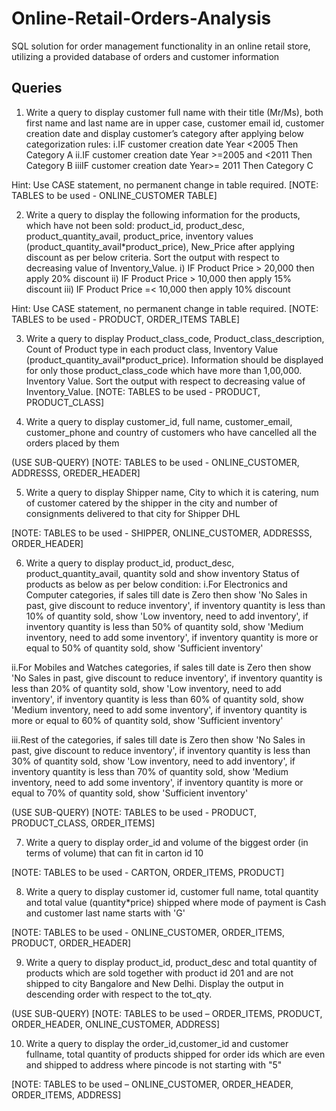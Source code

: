 # Online-Retail-Orders-Analysis
SQL solution for order management functionality in an online retail store, utilizing a provided database of orders and customer information

## Queries

1. Write a query to display customer full name with their title (Mr/Ms), both first name and last name are in upper case, customer email id, customer creation date and display customer’s category after applying below categorization rules:
i.IF customer creation date Year <2005 Then Category A
ii.IF customer creation date Year >=2005 and <2011 Then Category B
iiiIF customer creation date Year>= 2011 Then Category C

Hint: Use CASE statement, no permanent change in table required. [NOTE: TABLES to be used - ONLINE_CUSTOMER TABLE]


2. Write a query to display the following information for the products, which have not been sold: product_id, product_desc, product_quantity_avail, product_price, inventory values (product_quantity_avail*product_price), New_Price after applying discount as per below criteria. Sort the output with respect to decreasing value of Inventory_Value.
i) IF Product Price > 20,000 then apply 20% discount
ii) IF Product Price > 10,000 then apply 15% discount
iii) IF Product Price =< 10,000 then apply 10% discount 

Hint: Use CASE statement, no permanent change in table required. [NOTE: TABLES to be used - PRODUCT, ORDER_ITEMS TABLE]


3. Write a query to display Product_class_code, Product_class_description, Count of Product type in each product class, Inventory Value (product_quantity_avail*product_price). Information should be displayed for only those product_class_code which have more than 1,00,000. Inventory Value. Sort the output with respect to decreasing value of Inventory_Value. [NOTE: TABLES to be used - PRODUCT, PRODUCT_CLASS]


4. Write a query to display customer_id, full name, customer_email, customer_phone and country of customers who have cancelled all the orders placed by them 

(USE SUB-QUERY) [NOTE: TABLES to be used - ONLINE_CUSTOMER, ADDRESSS, OREDER_HEADER]


5. Write a query to display Shipper name, City to which it is catering, num of customer catered by the shipper in the city and number of consignments delivered to that city for Shipper DHL 

[NOTE: TABLES to be used - SHIPPER, ONLINE_CUSTOMER, ADDRESSS, ORDER_HEADER]


6. Write a query to display product_id, product_desc, product_quantity_avail, quantity sold and show inventory Status of products as below as per below condition:
i.For Electronics and Computer categories, if sales till date is Zero then show 'No Sales in past, give discount to reduce inventory', if inventory quantity is less than 10% of quantity sold, show 'Low inventory, need to add inventory', if inventory quantity is less than 50% of quantity sold, show 'Medium inventory, need to add some inventory', if inventory quantity is more or equal to 50% of quantity sold, show 'Sufficient inventory'

ii.For Mobiles and Watches categories, if sales till date is Zero then show 'No Sales in past, give discount to reduce inventory', if inventory quantity is less than 20% of quantity sold, show 'Low inventory, need to add inventory', if inventory quantity is less than 60% of quantity sold, show 'Medium inventory, need to add some inventory', if inventory quantity is more or equal to 60% of quantity sold, show 'Sufficient inventory'

iii.Rest of the categories, if sales till date is Zero then show 'No Sales in past, give discount to reduce inventory', if inventory quantity is less than 30% of quantity sold, show 'Low inventory, need to add inventory', if inventory quantity is less than 70% of quantity sold, show 'Medium inventory, need to add some inventory', if inventory quantity is more or equal to 70% of quantity sold, show 'Sufficient inventory'

(USE SUB-QUERY) [NOTE: TABLES to be used - PRODUCT, PRODUCT_CLASS, ORDER_ITEMS]


7. Write a query to display order_id and volume of the biggest order (in terms of volume) that can fit in carton id 10 

[NOTE: TABLES to be used - CARTON, ORDER_ITEMS, PRODUCT]

8. Write a query to display customer id, customer full name, total quantity and total value (quantity*price) shipped where mode of payment is Cash and customer last name starts with 'G' 

[NOTE: TABLES to be used - ONLINE_CUSTOMER, ORDER_ITEMS, PRODUCT, ORDER_HEADER]


9. Write a query to display product_id, product_desc and total quantity of products which are sold together with product id 201 and are not shipped to city Bangalore and New Delhi. Display the output in descending order with respect to the tot_qty. 

(USE SUB-QUERY) [NOTE: TABLES to be used – ORDER_ITEMS, PRODUCT, ORDER_HEADER, ONLINE_CUSTOMER, ADDRESS]

10. Write a query to display the order_id,customer_id and customer fullname, total quantity of products shipped for order ids which are even and shipped to address where pincode is not starting with "5" 

[NOTE: TABLES to be used – ONLINE_CUSTOMER, ORDER_HEADER, ORDER_ITEMS, ADDRESS]
